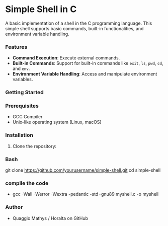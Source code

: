# Simple Shell in C

A basic implementation of a shell in the C programming language. This simple shell supports basic commands, built-in functionalities, and environment variable handling.

### Features

- **Command Execution**: Execute external commands.
- **Built-in Commands**: Support for built-in commands like `exit`, `ls`, `pwd`, `cd`, and `env`.
- **Environment Variable Handling**: Access and manipulate environment variables.

### Getting Started

### Prerequisites

- GCC Compiler
- Unix-like operating system (Linux, macOS)

### Installation

1. Clone the repository:

### Bash
   git clone https://github.com/yourusername/simple-shell.git
   cd simple-shell

### compile the code

 - gcc -Wall -Werror -Wextra -pedantic -std=gnu89 myshell.c -o myshell


### Author

- Quaggio Mathys / Horalta on GitHub
